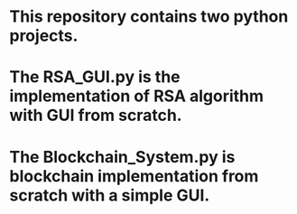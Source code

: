 # This repository contains two python projects.
# The RSA_GUI.py is the implementation of RSA algorithm with GUI from scratch.
# The Blockchain_System.py is blockchain implementation from scratch with a simple GUI.